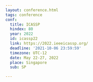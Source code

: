 ```yaml
---
layout: conference.html
tags: conference
conf:
  title: ICASSP
  hindex: 80
  year: 2022
  id: icassp22
  link: https://2022.ieeeicassp.org/
  deadline: '2021-10-06 23:59:59'
  timezone: UTC-12
  date: May 22-27, 2022
  place: Singapore
  sub: SP

---
```

